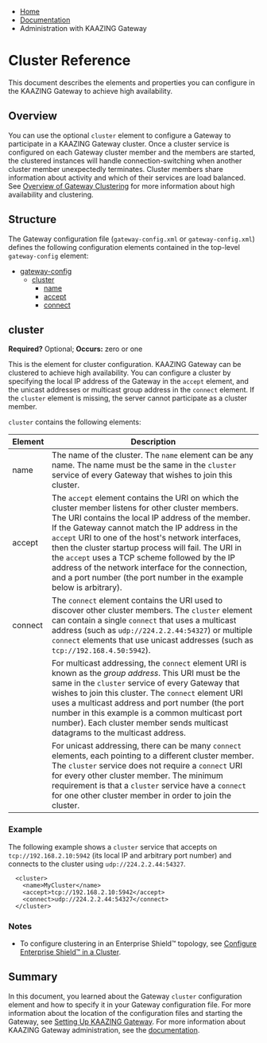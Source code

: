 -   [Home](../../index.md)
-   [Documentation](../index.md)
-   Administration with KAAZING Gateway

Cluster Reference 
========================================

This document describes the elements and properties you can configure in the KAAZING Gateway to achieve high availability.

Overview
----------------------------------

You can use the optional `cluster` element to configure a Gateway to participate in a KAAZING Gateway cluster. Once a cluster service is configured on each Gateway cluster member and the members are started, the clustered instances will handle connection-switching when another cluster member unexpectedly terminates. Cluster members share information about activity and which of their services are load balanced. See [Overview of Gateway Clustering](../high-availability/u_ha.md#overview-of-gateway-clustering) for more information about high availability and clustering.

Structure
------------------------------------

The Gateway configuration file (`gateway-config.xml` or `gateway-config.xml`) defines the following configuration elements contained in the top-level `gateway-config` element:

-   [gateway-config](r_conf_gwconfig.md)
    -   [cluster](#cluster)
        -   [name](#clstrnameprop)
        -   [accept](#clstracceptopt)
        -   [connect](#clstrconnectopt)

cluster
--------------------------------------

**Required?** Optional; **Occurs:** zero or one

This is the element for cluster configuration. KAAZING Gateway can be clustered to achieve high availability. You can configure a cluster by specifying the local IP address of the Gateway in the `accept` element, and the unicast addresses or multicast group address in the `connect` element. If the `cluster` element is missing, the server cannot participate as a cluster member.

`cluster` contains the following elements:

|Element|Description|
|---|---|
|name|The name of the cluster. The `name` element can be any name. The name must be the same in the `cluster` service of every Gateway that wishes to join this cluster.|
|accept|The `accept` element contains the URI on which the cluster member listens for other cluster members. The URI contains the local IP address of the member. If the Gateway cannot match the IP address in the `accept` URI to one of the host's network interfaces, then the cluster startup process will fail. The URI in the `accept` uses a TCP scheme followed by the IP address of the network interface for the connection, and a port number (the port number in the example below is arbitrary).|
|connect|The `connect` element contains the URI used to discover other cluster members. The `cluster` element can contain a single `connect` that uses a multicast address (such as `udp://224.2.2.44:54327`) or multiple `connect` elements that use unicast addresses (such as `tcp://192.168.4.50:5942`).|
| |For multicast addressing, the `connect` element URI is known as the *group address*. This URI must be the same in the `cluster` service of every Gateway that wishes to join this cluster. The `connect` element URI uses a multicast address and port number (the port number in this example is a common multicast port number). Each cluster member sends multicast datagrams to the multicast address.|
| |For unicast addressing, there can be many `connect` elements, each pointing to a different cluster member. The `cluster` service does not require a `connect` URI for every other cluster member. The minimum requirement is that a `cluster` service have a `connect` for one other cluster member in order to join the cluster.|

### Example

The following example shows a `cluster` service that accepts on `tcp://192.168.2.10:5942` (its local IP and arbitrary port number) and connects to the cluster using `udp://224.2.2.44:54327`.

``` xml:
  <cluster>
    <name>MyCluster</name>
    <accept>tcp://192.168.2.10:5942</accept>
    <connect>udp://224.2.2.44:54327</connect>
  </cluster>
```

### Notes

-   To configure clustering in an Enterprise Shield&trade; topology, see [Configure Enterprise Shield&trade; in a Cluster](../reverse-connectivity/p_rc_cluster.md).

Summary
-------

In this document, you learned about the Gateway `cluster` configuration element and how to specify it in your Gateway configuration file. For more information about the location of the configuration files and starting the Gateway, see [Setting Up KAAZING Gateway](../about/setup-guide.md). For more information about KAAZING Gateway administration, see the [documentation](../index.md).


